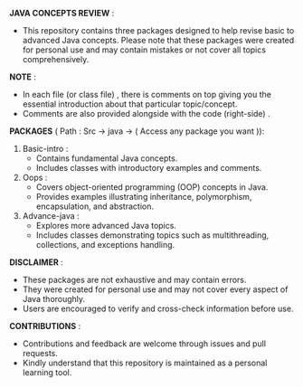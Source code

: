 **JAVA CONCEPTS REVIEW** : 
  - This repository contains three packages designed to help revise basic to advanced Java concepts. Please note that these packages were created for personal use and may contain mistakes or 
    not cover all topics comprehensively.

**NOTE** :
  - In each file (or class file) , there is comments on top giving you the essential introduction about that particular topic/concept.
  - Comments are also provided alongside with the code (right-side) .  

**PACKAGES** ( Path : Src -> java -> ( Access any package you want )): 
  1. Basic-intro :
      - Contains fundamental Java concepts.
      - Includes classes with introductory examples and comments. 
  2. Oops : 
      - Covers object-oriented programming (OOP) concepts in Java.
      - Provides examples illustrating inheritance, polymorphism, encapsulation, and abstraction.
  3. Advance-java : 
      - Explores more advanced Java topics.
      - Includes classes demonstrating topics such as multithreading, collections, and exceptions handling.
        
**DISCLAIMER** : 
   - These packages are not exhaustive and may contain errors.
   - They were created for personal use and may not cover every aspect of Java thoroughly.
   - Users are encouraged to verify and cross-check information before use.

**CONTRIBUTIONS** :
   - Contributions and feedback are welcome through issues and pull requests.
   - Kindly understand that this repository is maintained as a personal learning tool.
